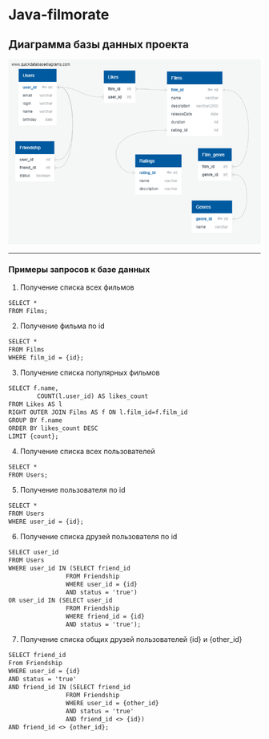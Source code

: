 # Java-filmorate
## Диаграмма базы данных проекта
![image](https://github.com/EvgeniyaLapteva/java-filmorate/blob/bb3b69ddca70edb3798b2e68e8356a95f860542d/src/main/resources/diagram.png)
***
### Примеры запросов к базе данных

1. Получение списка всех фильмов
```
SELECT *
FROM Films;
```
2. Получение фильма по id
```
SELECT *
FROM Films
WHERE film_id = {id};
```
3. Получение списка популярных фильмов
```
SELECT f.name,
        COUNT(l.user_id) AS likes_count
FROM Likes AS l
RIGHT OUTER JOIN Films AS f ON l.film_id=f.film_id
GROUP BY f.name
ORDER BY likes_count DESC
LIMIT {count};
```
4. Получение списка всех пользователей
```
SELECT *
FROM Users;
```
5. Получение пользователя по id
```
SELECT *
FROM Users
WHERE user_id = {id};
```
6. Получение списка друзей пользователя по id
```
SELECT user_id
FROM Users
WHERE user_id IN (SELECT friend_id
                FROM Friendship
                WHERE user_id = {id}
                AND status = 'true')
OR user_id IN (SELECT user_id
                FROM Friendship
                WHERE friend_id = {id}
                AND status = 'true');
```
7. Получение списка общих друзей пользователей {id} и {other_id}
```
SELECT friend_id
From Friendship
WHERE user_id = {id}
AND status = 'true'
AND friend_id IN (SELECT friend_id
                FROM Friendship
                WHERE user_id = {other_id}
                AND status = 'true'
                AND friend_id <> {id})
AND friend_id <> {other_id};
```


